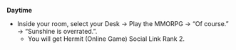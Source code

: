 **Daytime**

- Inside your room, select your Desk -> Play the MMORPG -> “Of course.” -> “Sunshine is overrated.”.
  - You will get Hermit (Online Game) Social Link Rank 2.
